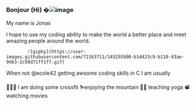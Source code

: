 ### Bonjour (Hi) �![image](https://user-images.githubusercontent.com/72163711/143255792-f863ec1d-5972-42aa-bf58-86c95c0c02b5.png)


My name is Jonas

I hope to use my coding ability to make the world a better place and meet amazing people around the world.

            ![giphy](https://user-images.githubusercontent.com/72163711/143255500-b1d423c9-b110-43ae-9d63-2c50d71ff1f7.gif)

When not @ecole42 getting awsome coding skills in C I am usually

🏋🏼‍♂️ I am doing some crossfit
⛷enjoying the mountain
🧘‍♂️ teaching yoga
📽 watching movies
 
 
